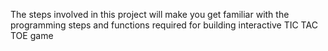The steps involved in this project will make you get familiar with the programming steps and functions required for building interactive TIC TAC TOE game
